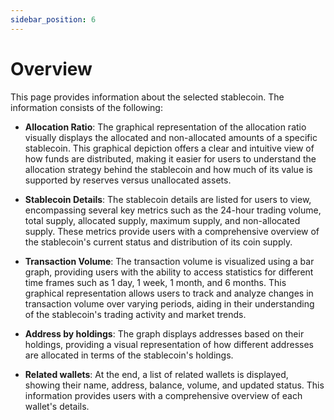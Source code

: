 ```yaml
---
sidebar_position: 6
---
```


# Overview
This page provides information about the selected stablecoin. The information consists of the following: 
- **Allocation Ratio**: The graphical representation of the allocation ratio visually displays the allocated and non-allocated amounts of a specific stablecoin.
This graphical depiction offers a clear and intuitive view of how funds are distributed, making it easier for users to understand the allocation strategy behind the stablecoin and how much of its value is supported by reserves versus unallocated assets.

- **Stablecoin Details**: The stablecoin details are listed for users to view, encompassing several key metrics such as the 24-hour trading volume, total supply, allocated supply, maximum supply, and non-allocated supply. These metrics provide users with a comprehensive overview of the stablecoin's current status and distribution of its coin supply.

- **Transaction Volume**: The transaction volume is visualized using a bar graph, providing users with the ability to access statistics for different time frames such as 1 day, 1 week, 1 month, and 6 months. 
This graphical representation allows users to track and analyze changes in transaction volume over varying periods, aiding in their understanding of the stablecoin's trading activity and market trends.

- **Address by holdings**: The graph displays addresses based on their holdings, providing a visual representation of how different addresses are allocated in terms of the stablecoin's holdings.

- **Related wallets**: At the end, a list of related wallets is displayed, showing their name, address, balance, volume, and updated status. This information provides users with a comprehensive overview of each wallet's details.